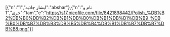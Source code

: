 [{"n":"ابشار جاذبه","1":"abshar"},{"n":"تام و جری","1":"tam","e":"https://s17.picofile.com/file/8421898442/Polish_%DB%B2%DB%B0%DB%B2%DB%B1%DB%B0%DB%B1%DB%B1%DB%B9_%DB%B0%DB%B7%DB%B3%DB%B5%DB%B4%DB%B1%DB%B7%DB%B7%DB%B8.png"}]
